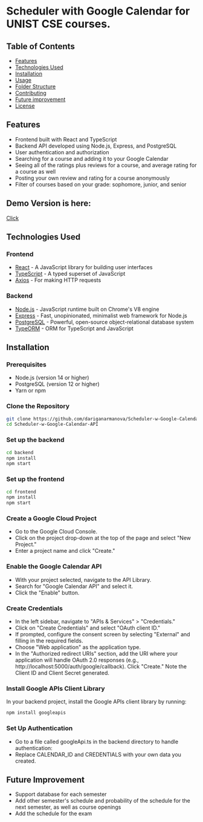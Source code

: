 # Scheduler with Google Calendar for UNIST CSE courses.

## Table of Contents

- [Features](#features)
- [Technologies Used](#technologies-used)
- [Installation](#installation)
- [Usage](#usage)
- [Folder Structure](#folder-structure)
- [Contributing](#contributing)
- [Future improvement](#future-improvement)
- [License](#license)

## Features

- Frontend built with React and TypeScript
- Backend API developed using Node.js, Express, and PostgreSQL
- User authentication and authorization
- Searching for a course and adding it to your Google Calendar
- Seeing all of the ratings plus reviews for a course, and average rating for a course as well
- Posting your own review and rating for a course anonymously
- Filter of courses based on your grade: sophomore, junior, and senior

## Demo Version is here: 

[Click](https://youtu.be/tMnOemzKfqc)

## Technologies Used

### Frontend

- [React](https://reactjs.org/) - A JavaScript library for building user interfaces
- [TypeScript](https://www.typescriptlang.org/) - A typed superset of JavaScript
- [Axios](https://axios-http.com/) - For making HTTP requests

### Backend

- [Node.js](https://nodejs.org/) - JavaScript runtime built on Chrome's V8 engine
- [Express](https://expressjs.com/) - Fast, unopinionated, minimalist web framework for Node.js
- [PostgreSQL](https://www.postgresql.org/) - Powerful, open-source object-relational database system
- [TypeORM](https://typeorm.io/) - ORM for TypeScript and JavaScript

## Installation

### Prerequisites

- Node.js (version 14 or higher)
- PostgreSQL (version 12 or higher)
- Yarn or npm

### Clone the Repository

```bash
git clone https://github.com/dariganarmanova/Scheduler-w-Google-Calendar-API.git
cd Scheduler-w-Google-Calendar-API
```

### Set up the backend

```bash
cd backend
npm install
npm start
```

### Set up the frontend

```bash
cd frontend
npm install
npm start
```

### Create a Google Cloud Project

- Go to the Google Cloud Console.
- Click on the project drop-down at the top of the page and select "New Project."
- Enter a project name and click "Create."

### Enable the Google Calendar API

- With your project selected, navigate to the API Library.
- Search for "Google Calendar API" and select it.
- Click the "Enable" button.

### Create Credentials

- In the left sidebar, navigate to "APIs & Services" > "Credentials."
- Click on "Create Credentials" and select "OAuth client ID."
- If prompted, configure the consent screen by selecting "External" and filling in the required fields.
- Choose "Web application" as the application type.
- In the "Authorized redirect URIs" section, add the URI where your application will handle OAuth 2.0 responses (e.g., http://localhost:5000/auth/google/callback).
  Click "Create."
  Note the Client ID and Client Secret generated.

### Install Google APIs Client Library

In your backend project, install the Google APIs client library by running:

```bash
npm install googleapis
```

### Set Up Authentication

- Go to a file called googleApi.ts in the backend directory to handle authentication:
- Replace CALENDAR_ID and CREDENTIALS with your own data you created.


## Future Improvement 

- Support database for each semester
- Add other semester's schedule and probability of the schedule for the next semester, as well as course openings
- Add the schedule for the exam 
